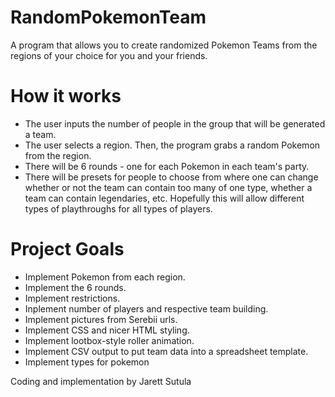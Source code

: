 # RandomPokemonTeam
A program that allows you to create randomized Pokemon Teams from the regions of your choice for you and your friends.

# How it works
* The user inputs the number of people in the group that will be generated a team.
* The user selects a region. Then, the program grabs a random Pokemon from the region.
* There will be 6 rounds - one for each Pokemon in each team's party.
* There will be presets for people to choose from where one can change whether or not the team can contain too many of one type, whether a team can contain legendaries, etc. Hopefully this will allow different types of playthroughs for all types of players.

# Project Goals
* Implement Pokemon from each region.
* Implement the 6 rounds.
* Implement restrictions.
* Inplement number of players and respective team building.
* Implement pictures from Serebii urls.
* Implement CSS and nicer HTML styling.
* Implement lootbox-style roller animation.
* Implement CSV output to put team data into a spreadsheet template.
* Implement types for pokemon


Coding and implementation by Jarett Sutula